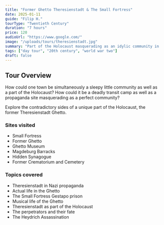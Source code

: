 ```yaml
---
title: "Former Ghetto Theresienstadt & The Small Fortress"
date: 2025-01-11
guide: "Filip H."
tourType: "Twentieth Century"
duration: "7 hours"
price: 120
audioUrl: "https://www.google.com/"
image: "/uploads/tours/theresienstadt.jpg"
summary: "Part of the Holocaust masquerading as an idylic community in an old Austrian military fortress."
tags: ["day tour", "20th century", "world war two"]
draft: false
---
```


## Tour Overview

How could one town be simultaneously a sleepy little community as well as a part of the Holocaust? How could it be a deadly transit camp as well as a propaganda site masquerading as a perfect community?

Explore the contradictory sides of a unique part of the Holocaust, the former Theresienstadt Ghetto.

### Sites visited
- Small Fortress
- Former Ghetto
- Ghetto Museum
- Magdeburg Barracks
- Hidden Synagogue
- Former Crematorium and Cemetery

### Topics covered
- Theresienstadt in Nazi propaganda
- Actual life in the Ghetto
- The Small Fortress Gestapo prison
- Musical life of the Ghetto
- Theresienstadt as part of the Holocaust
- The perpetrators and their fate
- The Heydrich Assassination
